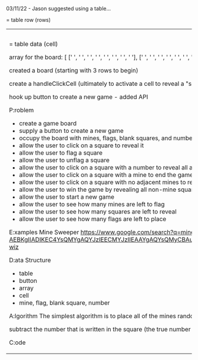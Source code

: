 03/11/22 - Jason suggested using a table...

<table>
<th> = table heading (headings)
<tr> = table row (rows)
<td> = table data (cell)

array for the board: [
[' ', ' ', ' ', ' ', ' ', ' ', ' ', ' '],
[' ', ' ', ' ', ' ', ' ', ' ', ' ', ' '],
[' ', ' ', ' ', ' ', ' ', ' ', ' ', ' '],
[' ', ' ', ' ', ' ', ' ', ' ', ' ', ' '],
[' ', ' ', ' ', ' ', ' ', ' ', ' ', ' '],
[' ', ' ', ' ', ' ', ' ', ' ', ' ', ' '],
[' ', ' ', ' ', ' ', ' ', ' ', ' ', ' '],
[' ', ' ', ' ', ' ', ' ', ' ', ' ', ' '],
],
id: null,
state: null,
mines: 9,

created a board (starting with 3 rows to begin)

create a handleClickCell (ultimately to activate a cell to reveal a "square")

hook up button to create a new game - added API

P:roblem

- create a game board
- supply a button to create a new game
- occupy the board with mines, flags, blank squares, and numbers
- allow the user to click on a square to reveal it
- allow the user to flag a square
- allow the user to unflag a square
- allow the user to click on a square with a number to reveal all adjacent squares
- allow the user to click on a square with a mine to end the game
- allow the user to click on a square with no adjacent mines to reveal all adjacent squares
- allow the user to win the game by revealing all non-mine squares
- allow the user to start a new game
- allow the user to see how many mines are left to flag
- allow the user to see how many squares are left to reveal
- allow the user to see how many flags are left to place

E:xamples
Mine Sweeper
https://www.google.com/search?q=minesweeper&sxsrf=ALiCzsa3ME6cWg63cExoeKnSTSau4MQvJw%3A1667520275295&source=hp&ei=E1dkY_H2DtCmqtsPs6SOyA8&iflsig=AJiK0e8AAAAAY2RlI7HQN2fWXzA65AXsd5Ii9yEPhN8O&gs_ssp=eJzj4tDP1TewLMkoNGD04s7NzEstLk9NLUgtAgBUWwe-&oq=mine&gs_lp=Egdnd3Mtd2l6uAED-AEBKgIIADIKEC4YsQMYgAQYJzIEECMYJzIIEAAYgAQYsQMyCBAuGIAEGLEDMggQABiABBixAzIFEAAYgAQyCxAuGIAEGLEDGIMBMggQLhiABBixAzIFEAAYgAQyBRAAGIAEwgIEEC4YJ8ICCxAAGIAEGLEDGIMBwgIOEC4YgAQYsQMYgwEY1ALCAggQLhixAxiDAcICERAuGIAEGLEDGIMBGMcBGNEDwgILEC4YgAQYxwEY0QPCAgUQLhiABMICCxAuGIAEGLEDGNQCwgIIEAAYgAQYyQPCAgsQLhiDARixAxiABMICChAuGIAEGNQCGApI0hZQAFiyC3ABeADIAQCQAQCYAYMCoAH7BqoBBTAuMy4y&sclient=gws-wiz

D:ata Structure

- table
- button
- array
- cell
- mine, flag, blank square, number

A:lgorithm
The simplest algorithm is to place all of the mines randomly. (Make sure you don't overlap them!)
Problem: The player's first click might be a mine.
Improvement: Delay the generation of the grid until the user clicks on the first square, and don't put any mines in that square.
Problem: The player's first click might reveal a non-zero number, and they will be forced to click randomly until something opens up.

subtract the number that is written in the square (the true number of mines that are around it). That is the number of unrevealed mines left around this square. Divide that by the number of unrevealed squares around the current square. That is the probability of each of the adjacent square containing a mine. If the probability is 1, then flag the square. If the probability is 0, then reveal the square.

C:ode
